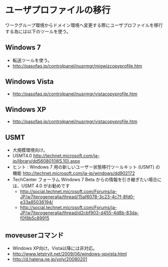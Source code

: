 ﻿# ユーザプロファイルの移行

ワークグループ環境からドメイン環境へ変更する際にユーザプロファイルを移行する為には以下のツールを使う。

## Windows 7

- 転送ツールを使う。
- http://pasofaq.jp/controlpanel/nusrmgr/migwizcopyprofile.htm

## Windows Vista

- http://pasofaq.jp/controlpanel/nusrmgr/vistacopyprofile.htm

## Windows XP

- http://pasofaq.jp/controlpanel/nusrmgr/vistacopyprofile.htm

## USMT

- 大規模環境向け。
- USMT4.0 http://technet.microsoft.com/ja-jp/library/dd560801(WS.10).aspx
- ヒント : Windows 7 用の新しいユーザー状態移行ツールキット (USMT) の機能 http://technet.microsoft.com/ja-jp/windows/dd902172
- TechCenter フォーラム Windows 7 Beta からの情報を引き継ぎたい場合には、USMT 4.0 がお勧めです
  - http://social.technet.microsoft.com/Forums/ja-JP/w7itprogeneralja/thread/15af6078-3c23-4c7f-8fd0-e33a85036194/
  - http://social.technet.microsoft.com/Forums/ja-JP/w7itprogeneralja/thread/d2cbf903-d455-4d8b-83da-f0f8b5c89915

## moveuserコマンド

- Windows XP向け。Vista以降には非対応。
- http://www.letstryit.net/2009/06/windows-xpvista.html
- http://d.hatena.ne.jp/yoly/20080201
